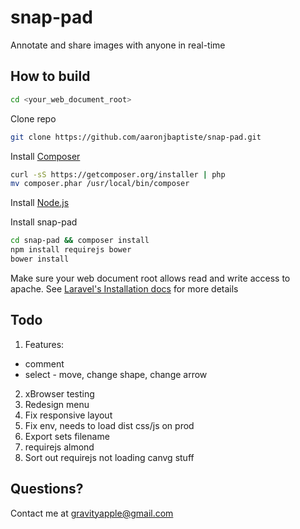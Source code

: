 snap-pad
========

Annotate and share images with anyone in real-time

How to build
------------

```bash
cd <your_web_document_root>
```

Clone repo

```bash
git clone https://github.com/aaronjbaptiste/snap-pad.git
```
Install [Composer](http://getcomposer.org/doc/00-intro.md)

```bash
curl -sS https://getcomposer.org/installer | php
mv composer.phar /usr/local/bin/composer
```

Install [Node.js](http://nodejs.org/)

Install snap-pad

```bash
cd snap-pad && composer install
npm install requirejs bower
bower install
```

Make sure your web document root allows read and write access to apache. See [Laravel's Installation docs](http://laravel.com/docs/installation) for more details

Todo
-----

 1. Features:
  * comment
  * select - move, change shape, change arrow
 2. xBrowser testing
 3. Redesign menu
 4. Fix responsive layout
 5. Fix env, needs to load dist css/js on prod
 6. Export sets filename
 7. requirejs almond
 8. Sort out requirejs not loading canvg stuff

Questions?
----------

Contact me at gravityapple@gmail.com

